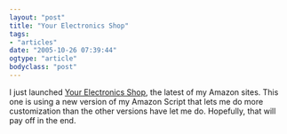 ```yaml
---
layout: "post"
title: "Your Electronics Shop"
tags: 
- "articles"
date: "2005-10-26 07:39:44"
ogtype: "article"
bodyclass: "post"
---
```


I just launched [Your Electronics Shop](http://www.your-electronics-shop.com), the latest of my Amazon sites. This one is using a new version of my Amazon Script that lets me do more customization than the other versions have let me do. Hopefully, that will pay off in the end.